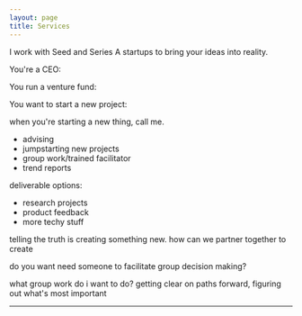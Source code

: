 ```yaml
---
layout: page
title: Services
---
```


I work with Seed and Series A startups to bring your ideas into reality. 

You're a CEO:


You run a venture fund:


You want to start a new project:



when you're starting a new thing, call me. 



 - advising
 - jumpstarting new projects
 - group work/trained facilitator
 - trend reports

deliverable options:
 - research projects
 - product feedback
 - more techy stuff


telling the truth is creating something new. how can we partner together to create 


do you want need someone to facilitate group decision making?


what group work do i want to do? getting clear on paths forward, figuring out what's most important


***